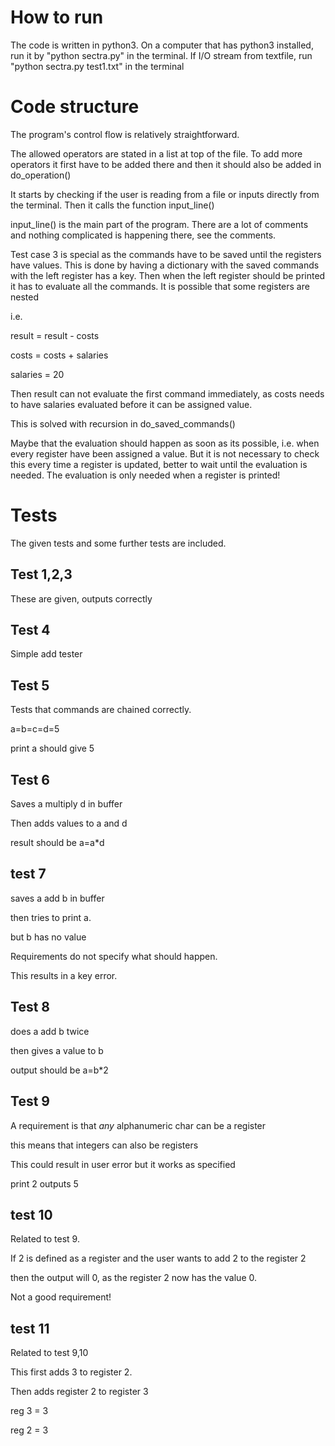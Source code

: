 # How to run
The code is written in python3.
On a computer that has python3 installed, run it by "python sectra.py" in the terminal.
If I/O stream from textfile, run "python sectra.py test1.txt" in the terminal

# Code structure
The program's control flow is relatively straightforward.

The allowed operators are stated in a list at top of the file. To add more operators it first have to be added there and 
then it should also be added in do_operation()

It starts by checking if the user is reading from a file or inputs directly from the terminal.
Then it calls the function input_line()

input_line() is the main part of the program. There are a lot of comments and nothing complicated is happening there, see the comments.

Test case 3 is special as the commands have to be saved until the registers have values. 
This is done by having a dictionary with the saved commands with the left register has a key. 
Then when the left register should be printed it has to evaluate all the commands. 
It is possible that some registers are nested 

i.e. 

result = result - costs

costs = costs + salaries 

salaries = 20

Then result can not evaluate the first command immediately, as costs needs to have salaries evaluated before
it can be assigned value. 

This is solved with recursion in do_saved_commands()

Maybe that the evaluation should happen as soon as its possible, i.e. when every register have been assigned a value. But it is not necessary to check this every time a register is updated, better to wait until the evaluation is needed. The evaluation is only needed when a register is printed!


# Tests
The given tests and some further tests are included.

## Test 1,2,3
These are given, outputs correctly

## Test 4 
Simple add tester

## Test 5
Tests that commands are chained correctly. 

a=b=c=d=5 

print a should give 5

## Test 6
Saves a multiply d in buffer

Then adds values to a and d

result should be a=a*d

## test 7
saves a add b in buffer

then tries to print a. 

but b has no value

Requirements do not specify what should happen.

This results in a key error.


## Test 8
does a add b twice

then gives a value to b

output should be a=b*2

## Test 9 
A requirement is that _any_ alphanumeric char can be a register

this means that integers can also be registers

This could result in user error but it works as specified

print 2 outputs 5

## test 10
Related to test 9. 

If 2 is defined as a register and the user wants to add 2 to the register 2

then the output will 0, as the register 2 now has the value 0.

Not a good requirement!

## test 11
Related to test 9,10

This first adds 3 to register 2. 

Then adds register 2 to register 3

reg 3 = 3

reg 2 = 3
